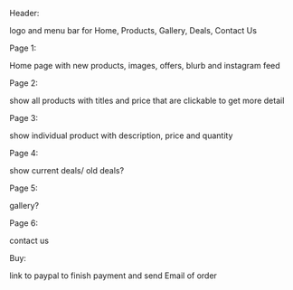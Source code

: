 Header: 

logo and menu bar for Home, Products, Gallery, Deals, Contact Us

Page 1: 

Home page with new products, images, offers, blurb and instagram feed

Page 2:

show all products with titles and price that are clickable to get more detail 

Page 3: 

show individual product with description, price and quantity

Page 4: 

show current deals/ old deals? 

Page 5: 

gallery?

Page 6:

contact us

Buy: 

link to paypal to finish payment and send Email of order
